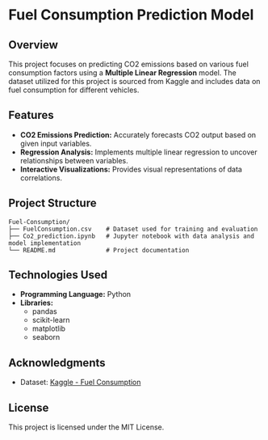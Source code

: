 # Fuel Consumption Prediction Model  

## Overview  
This project focuses on predicting CO2 emissions based on various fuel consumption factors using a **Multiple Linear Regression** model. The dataset utilized for this project is sourced from Kaggle and includes data on fuel consumption for different vehicles.

## Features  
- **CO2 Emissions Prediction:** Accurately forecasts CO2 output based on given input variables.  
- **Regression Analysis:** Implements multiple linear regression to uncover relationships between variables.  
- **Interactive Visualizations:** Provides visual representations of data correlations.  

## Project Structure  
```
Fuel-Consumption/
├── FuelConsumption.csv    # Dataset used for training and evaluation
├── Co2_prediction.ipynb   # Jupyter notebook with data analysis and model implementation
└── README.md              # Project documentation
```

## Technologies Used  
- **Programming Language:** Python  
- **Libraries:**  
  - pandas  
  - scikit-learn  
  - matplotlib  
  - seaborn
 
## Acknowledgments  
- Dataset: [Kaggle - Fuel Consumption](https://www.kaggle.com/datasets/komalnaseer/fuelconsumptioncsv)

## License  
This project is licensed under the MIT License. 
